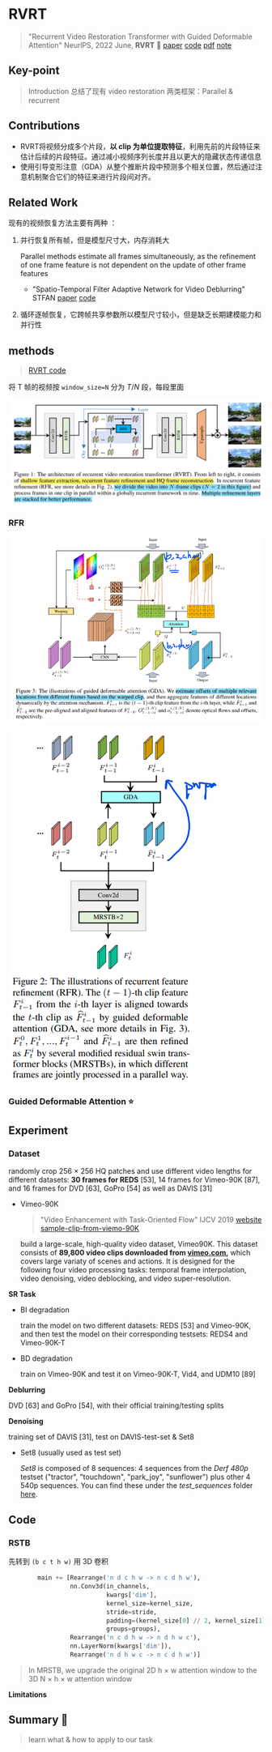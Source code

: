 # RVRT

> "Recurrent Video Restoration Transformer with Guided Deformable Attention" NeurlPS, 2022 June, **RVRT** :statue_of_liberty:
> [paper](https://arxiv.org/abs/2206.02146) [code](https://github.com/JingyunLiang/RVRT?utm_source=catalyzex.com)
> [pdf](./2022_06_NeurIPS_RVRT_Recurrent-Video-Restoration-Transformer-with-Guided-Deformable-Attention.pdf) [note](./2022_06_NeurIPS_RVRT_Recurrent-Video-Restoration-Transformer-with-Guided-Deformable-Attention_Note.md)

## **Key-point**

> Introduction 总结了现有 video restoration 两类框架：Parallel & recurrent


## **Contributions**

- RVRT将视频分成多个片段，**以 clip 为单位提取特征**，利用先前的片段特征来估计后续的片段特征。通过减小视频序列长度并且以更大的隐藏状态传递信息
- 使用引导变形注意（GDA）从整个推断片段中预测多个相关位置，然后通过注意机制聚合它们的特征来进行片段间对齐。



## **Related Work**

现有的视频恢复方法主要有两种 ：

1. 并行恢复所有帧，但是模型尺寸大，内存消耗大

   Parallel methods estimate all frames simultaneously, as the refinement of one frame feature is not dependent on the update of other frame features

   - "Spatio-Temporal Filter Adaptive Network for Video Deblurring" STFAN
     [paper](https://arxiv.org/abs/1904.12257) [code](https://www.github.com/sczhou/STFAN)

2. 循环逐帧恢复，它跨帧共享参数所以模型尺寸较小，但是缺乏长期建模能力和并行性



## **methods**

> [RVRT code](https://github.com/JingyunLiang/RVRT/blob/main/models/network_rvrt.py#L742)

将 T 帧的视频按 `window_size=N` 分为 $T/N$ 段，每段里面

![RVRT_Framework.png](docs/2022_06_NeurIPS_RVRT_Recurrent-Video-Restoration-Transformer-with-Guided-Deformable-Attention_Note/RVRT_Framework.png)

### RFR

![](docs/2022_06_NeurIPS_RVRT_Recurrent-Video-Restoration-Transformer-with-Guided-Deformable-Attention_Note/RVRT_GDA.png)

![image-20240206171331983](docs/2022_06_NeurIPS_RVRT_Recurrent-Video-Restoration-Transformer-with-Guided-Deformable-Attention_Note/RVRT_RFR.png)

### Guided Deformable Attention :star:





## **Experiment**

### Dataset

randomly crop 256 × 256 HQ patches and use different video lengths for different datasets: **30 frames for REDS** [53], 14 frames for Vimeo-90K [87], and 16 frames for DVD [63], GoPro [54] as well as DAVIS [31]

- Vimeo-90K

  > "Video Enhancement with Task-Oriented Flow" IJCV 2019
  > [website](http://toflow.csail.mit.edu/) [sample-clip-from-viemo-90K](https://data.csail.mit.edu/tofu/dataset.html)

  build a large-scale, high-quality video dataset, Vimeo90K. This dataset consists of **89,800 video clips downloaded from [vimeo.com](http://toflow.csail.mit.edu/vimeo.com),** which covers large variaty of scenes and actions. It is designed for the following four video processing tasks: temporal frame interpolation, video denoising, video deblocking, and video super-resolution.

**SR Task**

- BI degradation

  train the model on two different datasets: REDS [53] and Vimeo-90K, and then test the model on their corresponding testsets: REDS4 and Vimeo-90K-T

- BD degradation

  train on Vimeo-90K and test it on Vimeo-90K-T, Vid4, and UDM10 [89]

**Deblurring**

DVD [63] and GoPro [54], with their official training/testing splits

**Denoising**

training set of DAVIS [31], test on DAVIS-test-set & Set8 

- Set8 (usually used as test set)

  *Set8* is composed of 8 sequences: 4 sequences from the *Derf 480p* testset ("tractor", "touchdown", "park_joy", "sunflower") plus other 4 540p sequences. You can find these under the *test_sequences* folder [here](https://drive.google.com/drive/folders/11chLkbcX-oKGLOLONuDpXZM2-vujn_KD?usp=sharing).

## Code

### **RSTB**

先转到 `(b c t h w)` 用 3D 卷积

```python
        main += [Rearrange('n d c h w -> n c d h w'),
                 nn.Conv3d(in_channels,
                           kwargs['dim'],
                           kernel_size=kernel_size,
                           stride=stride,
                           padding=(kernel_size[0] // 2, kernel_size[1] // 2, kernel_size[2] // 2),
                           groups=groups),
                 Rearrange('n c d h w -> n d h w c'),
                 nn.LayerNorm(kwargs['dim']),
                 Rearrange('n d h w c -> n c d h w')]
```

> In MRSTB, we upgrade the original 2D h × w attention window to the 3D N × h × w attention window





**Limitations**

## **Summary :star2:**

> learn what & how to apply to our task

